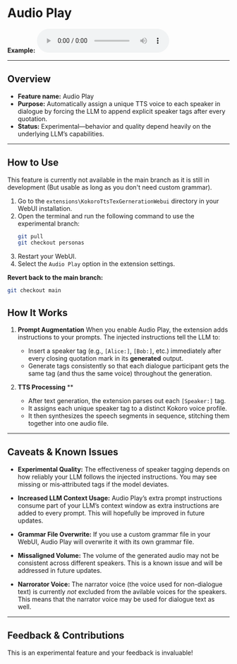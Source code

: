 # Audio Play

**Example:**
<audio controls>
  <source src="https://github.com/h43lb1t0/KokoroTtsTexGernerationWebui/raw/refs/heads/personas/example_audio_play.mp3" type="audio/mpeg">
  Your browser does not support the audio element.
</audio>

---

## Overview

* **Feature name:** Audio Play
* **Purpose:** Automatically assign a unique TTS voice to each speaker in dialogue by forcing the LLM to append explicit speaker tags after every quotation.
* **Status:** Experimental—behavior and quality depend heavily on the underlying LLM’s capabilities.

---

## How to Use

This feature is currently not available in the main branch as it is still in development (But usable as long as you don't need custom grammar).

1. Go to the `extensions\KokoroTtsTexGernerationWebui` directory in your WebUI installation.
2. Open the terminal and run the following command to use the experimental branch:
   ```bash
   git pull
   git checkout personas
   ```
3. Restart your WebUI.
4. Select the `Audio Play` option in the extension settings.

**Revert back to the main branch:**
```bash
git checkout main
```

## How It Works

1. **Prompt Augmentation**
   When you enable Audio Play, the extension adds instructions to your prompts. The injected instructions tell the LLM to:

   * Insert a speaker tag (e.g., `[Alice:]`, `[Bob:]`, etc.) immediately after every closing quotation mark in its **generated** output.
   * Generate tags consistently so that each dialogue participant gets the same tag (and thus the same voice) throughout the generation.

2. **TTS Processing**  \*\*

   * After text generation, the extension parses out each `[Speaker:]` tag.
   * It assigns each unique speaker tag to a distinct Kokoro voice profile.
   * It then synthesizes the speech segments in sequence, stitching them together into one audio file.

---


## Caveats & Known Issues

* **Experimental Quality:**
  The effectiveness of speaker tagging depends on how reliably your LLM follows the injected instructions. You may see missing or mis‑attributed tags if the model deviates.

* **Increased LLM Context Usage:**
  Audio Play’s extra prompt instructions consume part of your LLM’s context window as extra instructions are added to every prompt. This will hopefully be improved in future updates.

* **Grammar File Overwrite:**
  If you use a custom grammar file in your WebUI, Audio Play will overwrite it with its own grammar file.

* **Missaligned Volume:**
  The volume of the generated audio may not be consistent across different speakers. This is a known issue and will be addressed in future updates.

* **Narrorator Voice:**
  The narrator voice (the voice used for non-dialogue text) is currently *not* excluded from the avilable voices for the speakers. This means that the narrator voice may be used for dialogue text as well.

---

## Feedback & Contributions

This is an experimental feature and your feedback is invaluable!